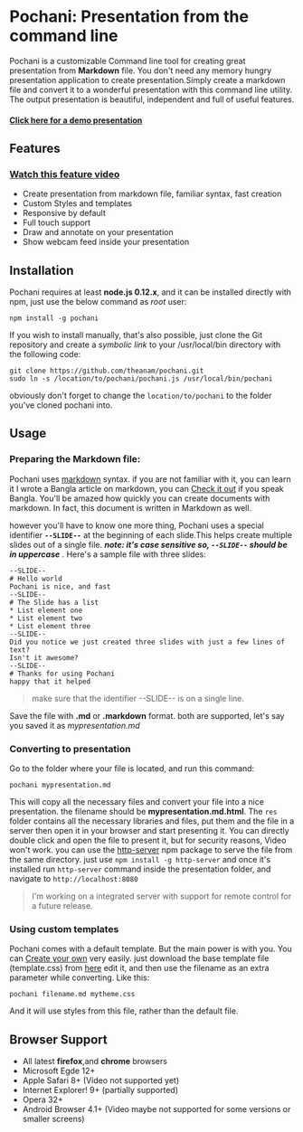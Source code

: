 Pochani: Presentation from the command line
=====

Pochani is a customizable Command line tool for creating great presentation from __Markdown__ file. You don't need any memory hungry presentation application to create presentation.Simply create a markdown file and convert it to a wonderful presentation with this command line utility. The output presentation is beautiful, independent and full of useful features.

#### [Click here for a demo presentation](//theanam.github.io/pochani/test/test.md.html)

## Features

### [Watch this feature video](https://www.youtube.com/watch?v=8GHT-bRi-ec)

* Create presentation from markdown file, familiar syntax, fast creation
* Custom Styles and templates
* Responsive by default
* Full touch support
* Draw and annotate on your presentation
* Show webcam feed inside your presentation


## Installation

Pochani requires at least **node.js 0.12.x**, and it can be installed directly with npm, just use the below command as *root* user:

    npm install -g pochani
    
If you wish to install manually, that's also possible, just clone the Git repository and create a *symbolic link* to your /usr/local/bin directory with the following code:

    git clone https://github.com/theanam/pochani.git
    sudo ln -s /location/to/pochani/pochani.js /usr/local/bin/pochani
    
obviously don't forget to change the `location/to/pochani` to the folder you've cloned pochani into. 

## Usage

### Preparing the Markdown file:
Pochani uses [markdown](//daringfireball.net/projects/markdown/) syntax. if you are not familiar with it, you can learn it I wrote a Bangla article on markdown, you can [Check it out](http://blog.anam.co/node/7) if you speak Bangla. You'll be amazed how quickly you can create documents with markdown. In fact, this document is written in Markdown as well.

however you'll have to know one more thing, Pochani uses a special identifier **`--SLIDE--`** at the beginning of each slide.This helps create multiple slides out of a single file. **_note: it's case sensitive so, `--SLIDE--` should be in uppercase_** . Here's a sample file with three slides:

    --SLIDE--
    # Hello world
    Pochani is nice, and fast
    --SLIDE--
    # The Slide has a list
    * List element one
    * List element two
    * List element three
    --SLIDE--
    Did you notice we just created three slides with just a few lines of text?
    Isn't it awesome?
    --SLIDE--
    # Thanks for using Pochani
    happy that it helped

> make sure that the identifier --SLIDE-- is on a single line.

Save the file with **.md** or **.markdown** format. both are supported, let's say you saved it as *mypresentation.md*

### Converting to presentation
Go to the folder where your file is located, and run this command:

    pochani mypresentation.md
     
This will copy all the necessary files and convert your file into a nice presentation. the filename should be **mypresentation.md.html**. The `res` folder contains all the necessary libraries and files, put them and the file in a server then open it in your browser and start presenting it. You can directly double click and open the file to present it, but for security reasons, Video won't work. you can use the [http-server](//www.npmjs.com/package/http-server) npm package to serve the file from the same directory. just use `npm install -g http-server` and once it's installed run `http-server` command inside the presentation folder, and navigate to `http://localhost:8080`

> I'm working on a integrated server with support for remote control for a future release.

### Using custom templates

Pochani comes with a default template. But the main power is with you. You can [Create your own](//github.com/theanam/pochani/blob/master/templating) very easily. just download the base template file (template.css) from [here](//github.com/theanam/pochani/tree/master/templating) edit it, and then use the filename as an extra parameter while converting. Like this:

    pochani filename.md mytheme.css

And it will use styles from this file, rather than the default file.

## Browser Support

* All latest **firefox**,and **chrome** browsers
* Microsoft Egde 12+
* Apple Safari 8+ (Video not supported yet)
* Internet Explorer! 9+ (partially supported)
* Opera 32+
* Android Browser 4.1+ (Video maybe not supported for some versions or smaller screens)

